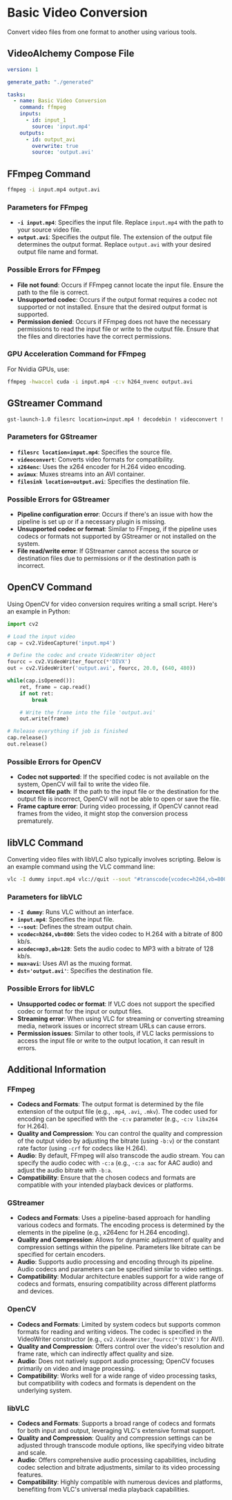 
# Basic Video Conversion

Convert video files from one format to another using various tools.

## VideoAlchemy Compose File
 
```yaml
version: 1

generate_path: "./generated"

tasks:
  - name: Basic Video Conversion
    command: ffmpeg
    inputs:
      - id: input_1
        source: 'input.mp4'
    outputs:
      - id: output_avi
        overwrite: true
        source: 'output.avi'
```

## FFmpeg Command

```bash
ffmpeg -i input.mp4 output.avi
```

### Parameters for FFmpeg

- **`-i input.mp4`**: Specifies the input file. Replace `input.mp4` with the path to your source video file.
- **`output.avi`**: Specifies the output file. The extension of the output file determines the output format. Replace `output.avi` with your desired output file name and format.

### Possible Errors for FFmpeg

- **File not found**: Occurs if FFmpeg cannot locate the input file. Ensure the path to the file is correct.
- **Unsupported codec**: Occurs if the output format requires a codec not supported or not installed. Ensure that the desired output format is supported.
- **Permission denied**: Occurs if FFmpeg does not have the necessary permissions to read the input file or write to the output file. Ensure that the files and directories have the correct permissions.

### GPU Acceleration Command for FFmpeg

For Nvidia GPUs, use:

```bash
ffmpeg -hwaccel cuda -i input.mp4 -c:v h264_nvenc output.avi
```

## GStreamer Command

```bash
gst-launch-1.0 filesrc location=input.mp4 ! decodebin ! videoconvert ! x264enc ! avimux ! filesink location=output.avi
```

### Parameters for GStreamer

- **`filesrc location=input.mp4`**: Specifies the source file.
- **`videoconvert`**: Converts video formats for compatibility.
- **`x264enc`**: Uses the x264 encoder for H.264 video encoding.
- **`avimux`**: Muxes streams into an AVI container.
- **`filesink location=output.avi`**: Specifies the destination file.

### Possible Errors for GStreamer

- **Pipeline configuration error**: Occurs if there's an issue with how the pipeline is set up or if a necessary plugin is missing.
- **Unsupported codec or format**: Similar to FFmpeg, if the pipeline uses codecs or formats not supported by GStreamer or not installed on the system.
- **File read/write error**: If GStreamer cannot access the source or destination files due to permissions or if the destination path is incorrect.

## OpenCV Command

Using OpenCV for video conversion requires writing a small script. Here's an example in Python:

```python
import cv2

# Load the input video
cap = cv2.VideoCapture('input.mp4')

# Define the codec and create VideoWriter object
fourcc = cv2.VideoWriter_fourcc(*'DIVX')
out = cv2.VideoWriter('output.avi', fourcc, 20.0, (640, 480))

while(cap.isOpened()):
    ret, frame = cap.read()
    if not ret:
        break

    # Write the frame into the file 'output.avi'
    out.write(frame)

# Release everything if job is finished
cap.release()
out.release()
```

### Possible Errors for OpenCV

- **Codec not supported**: If the specified codec is not available on the system, OpenCV will fail to write the video file.
- **Incorrect file path**: If the path to the input file or the destination for the output file is incorrect, OpenCV will not be able to open or save the file.
- **Frame capture error**: During video processing, if OpenCV cannot read frames from the video, it might stop the conversion process prematurely.

## libVLC Command

Converting video files with libVLC also typically involves scripting. Below is an example command using the VLC command line:

```bash
vlc -I dummy input.mp4 vlc://quit --sout "#transcode{vcodec=h264,vb=800,acodec=mp3,ab=128}:standard{access=file,mux=avi,dst='output.avi'}"
```

### Parameters for libVLC

- **`-I dummy`**: Runs VLC without an interface.
- **`input.mp4`**: Specifies the input file.
- **`--sout`**: Defines the stream output chain.
- **`vcodec=h264,vb=800`**: Sets the video codec to H.264 with a bitrate of 800 kb/s.
- **`acodec=mp3,ab=128`**: Sets the audio codec to MP3 with a bitrate of 128 kb/s.
- **`mux=avi`**: Uses AVI as the muxing format.
- **`dst='output.avi'`**: Specifies the destination file.

### Possible Errors for libVLC

- **Unsupported codec or format**: If VLC does not support the specified codec or format for the input or output files.
- **Streaming error**: When using VLC for streaming or converting streaming media, network issues or incorrect stream URLs can cause errors.
- **Permission issues**: Similar to other tools, if VLC lacks permissions to access the input file or write to the output location, it can result in errors.

## Additional Information

### FFmpeg
- **Codecs and Formats**: The output format is determined by the file extension of the output file (e.g., `.mp4`, `.avi`, `.mkv`). The codec used for encoding can be specified with the `-c:v` parameter (e.g., `-c:v libx264` for H.264).
- **Quality and Compression**: You can control the quality and compression of the output video by adjusting the bitrate (using `-b:v`) or the constant rate factor (using `-crf` for codecs like H.264).
- **Audio**: By default, FFmpeg will also transcode the audio stream. You can specify the audio codec with `-c:a` (e.g., `-c:a aac` for AAC audio) and adjust the audio bitrate with `-b:a`.
- **Compatibility**: Ensure that the chosen codecs and formats are compatible with your intended playback devices or platforms.

### GStreamer
- **Codecs and Formats**: Uses a pipeline-based approach for handling various codecs and formats. The encoding process is determined by the elements in the pipeline (e.g., x264enc for H.264 encoding).
- **Quality and Compression**: Allows for dynamic adjustment of quality and compression settings within the pipeline. Parameters like bitrate can be specified for certain encoders.
- **Audio**: Supports audio processing and encoding through its pipeline. Audio codecs and parameters can be specified similar to video settings.
- **Compatibility**: Modular architecture enables support for a wide range of codecs and formats, ensuring compatibility across different platforms and devices.

### OpenCV
- **Codecs and Formats**: Limited by system codecs but supports common formats for reading and writing videos. The codec is specified in the VideoWriter constructor (e.g., `cv2.VideoWriter_fourcc(*'DIVX')` for AVI).
- **Quality and Compression**: Offers control over the video's resolution and frame rate, which can indirectly affect quality and size.
- **Audio**: Does not natively support audio processing; OpenCV focuses primarily on video and image processing.
- **Compatibility**: Works well for a wide range of video processing tasks, but compatibility with codecs and formats is dependent on the underlying system.

### libVLC
- **Codecs and Formats**: Supports a broad range of codecs and formats for both input and output, leveraging VLC's extensive format support.
- **Quality and Compression**: Quality and compression settings can be adjusted through transcode module options, like specifying video bitrate and scale.
- **Audio**: Offers comprehensive audio processing capabilities, including codec selection and bitrate adjustments, similar to its video processing features.
- **Compatibility**: Highly compatible with numerous devices and platforms, benefiting from VLC's universal media playback capabilities.